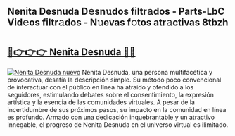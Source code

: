 ## Nenita Desnuda D𝚎sn𝚞dos filtr𝚊dos - Parts-LbC Vid𝚎os filtr𝚊dos - N𝚞evas f𝚘tos atr𝚊ctivas 8tbzh

# <h2><a href="http://mbczyu.tromn.icu/?c=Nenita+Desnuda">🔗👉👉👉 Nenita Desnuda 🔗🔗</a></h2>

[![Nenita Desnuda nuevo](https://i.imgur.com/pEAQMta.gif)](http://mbczyu.tromn.icu/?c=Nenita+Desnuda)
Nenita Desnuda, una persona multifacética y provocativa, desafía la descripción simple. Su método poco convencional de interactuar con el público en línea ha atraído y ofendido a los seguidores, estimulando debates sobre el consentimiento, la expresión artística y la esencia de las comunidades virtuales. A pesar de la incertidumbre de sus próximos pasos, su impacto en la comunidad en línea es profundo. Armado con una dedicación inquebrantable y un atractivo innegable, el progreso de Nenita Desnuda en el universo virtual es ilimitado.
